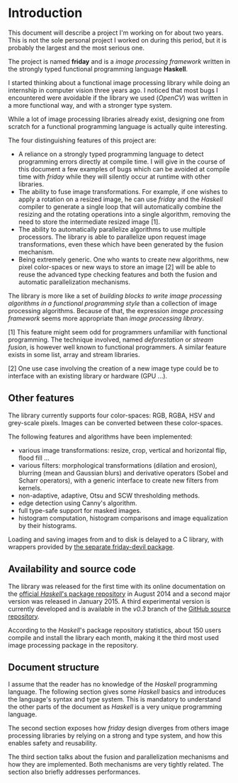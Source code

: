 # Introduction

This document will describe a project I'm working on for about two years. This
is not the sole personal project I worked on during this period, but it is
probably the largest and the most serious one.

The project is named **friday** and is a *image processing framework* written
in the strongly typed functional programming language **Haskell**.

I started thinking about a functional image processing library while doing an
internship in computer vision three years ago. I noticed that most bugs I
encountered were avoidable if the library we used (*OpenCV*) was written in a
more functional way, and with a stronger type system.

While a lot of image processing libraries already exist, designing one from
scratch for a functional programming language is actually quite interesting.

The four distinguishing features of this project are:

* A reliance on a strongly typed programming language to detect programming
  errors directly at compile time. I will give in the course of this document
  a few examples of bugs which can be avoided at compile time with *friday*
  while they will silently occur at runtime with other libraries.
* The ability to fuse image transformations.
  For example, if one wishes to apply a rotation on a resized image, he can
  use *friday* and the *Haskell* compiler to generate a single loop that will
  automatically combine the resizing and the rotating operations into a single
  algorithm, removing the need to store the intermediate resized image [1].
* The ability to automatically parallelize algorithms to use multiple
  processors.
  The library is able to parallelize upon request image transformations, even
  these which have been generated by the fusion mechanism.
* Being extremely generic. One who wants to create new algorithms, new
  pixel color-spaces or new ways to store an image [2] will be able to reuse
  the advanced type checking features and both the fusion and automatic
  parallelization mechanisms.

The library is more like a set of *building blocks to write image processing
algorithms in a functional programming style* than a collection of image
processing algorithms.
Because of that, the expression *image processing framework* seems more
appropriate than *image processing library*.

[1] This feature might seem odd for programmers unfamiliar with functional
programming. The technique involved, named *deforestation* or *stream fusion*,
is however well known to functional programmers. A similar feature exists in
some list, array and stream libraries.

[2] One use case involving the creation of a new image type could be to
interface with an existing library or hardware (GPU ...).

## Other features

The library currently supports four color-spaces: RGB, RGBA, HSV and grey-scale
pixels. Images can be converted between these color-spaces.

The following features and algorithms have been implemented:

* various image transformations: resize, crop, vertical and horizontal
  flip, flood fill ...
* various filters: morphological transformations (dilation and erosion),
  blurring (mean and Gaussian blurs) and derivative operators (Sobel and Scharr
  operators), with a generic interface to create new filters from kernels.
* non-adaptive, adaptive, Otsu and SCW thresholding methods.
* edge detection using Canny's algorithm.
* full type-safe support for masked images.
* histogram computation, histogram comparisons and image equalization by their
  histograms.

Loading and saving images from and to disk is delayed to a C library, with
wrappers provided by
[the separate friday-devil package](https://github.com/RaphaelJ/friday-devil).

## Availability and source code

The library was released for the first time with its online documentation on
the [official *Haskell*'s package
repository](https://hackage.haskell.org/package/friday) in August 2014 and a 
second major version was released in January 2015.
A third experimental version is currently developed and is available in the
*v0.3* branch of the [GitHub source
repository](http://github.com/RaphaelJ/friday).

According to the *Haskell*'s package repository statistics, about 150 users
compile and install the library each month, making it the third most used image
processing package in the repository.

## Document structure

I assume that the reader has no knowledge of the *Haskell* programming 
language. The following section gives some *Haskell* basics and
introduces the language's syntax and type system. This is mandatory
to understand the other parts of the document as *Haskell* is a very unique
programming language.

The second section exposes how *friday* design diverges from others image
processing libraries by relying on a strong and type system, and how this
enables safety and reusability.

The third section talks about the fusion and parallelization mechanisms and how
they are implemented. Both mechanisms are very tightly related. The section also
briefly addresses performances.

